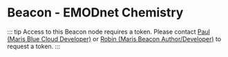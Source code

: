 # Beacon - EMODnet Chemistry

::: tip
Access to this Beacon node requires a token. Please contact [Paul (Maris Blue Cloud Developer)](mailto:paul@maris.nl) or [Robin (Maris Beacon Author/Developer)](mailto:robin@maris.nl) to request a token.
:::
